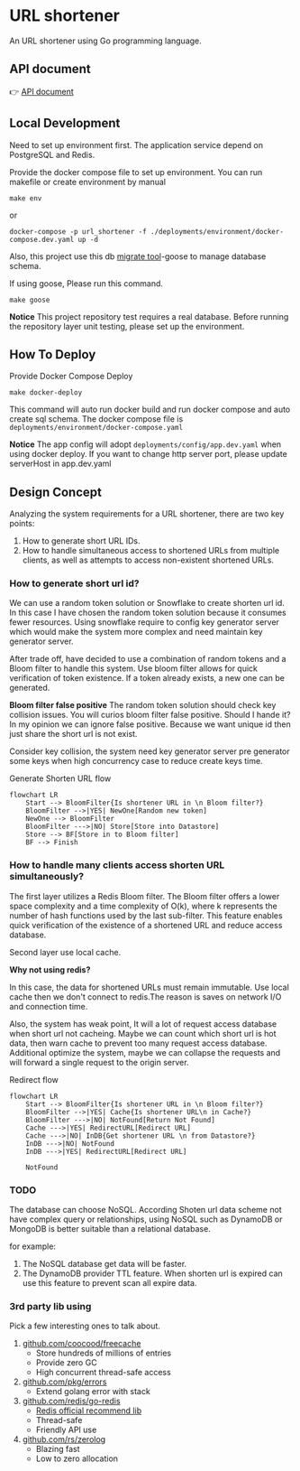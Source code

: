 # URL shortener

An URL shortener using Go programming language.

## API document

👉 [API document](./doc/API.md)

## Local Development

Need to set up environment first.
The application service depend on PostgreSQL and Redis.

Provide the docker compose file to set up environment.
You can run makefile or create environment by manual

```shell
make env
```

or

```shell
docker-compose -p url_shortener -f ./deployments/environment/docker-compose.dev.yaml up -d
```

Also, this project use this db [migrate tool](https://github.com/pressly/goose)-goose to manage database schema.

If using goose, Please run this command.

```shell
make goose
```

**Notice** This project repository test requires a real database. Before running the repository layer unit testing,
please set up the environment.

## How To Deploy

Provide Docker Compose Deploy

```shell
make docker-deploy
```

This command will auto run docker build and run docker compose and auto create sql schema.
The docker compose file is `deployments/environment/docker-compose.yaml`

**Notice** The app config will adopt `deployments/config/app.dev.yaml` when using docker deploy. If you want to change
http
server port, please update serverHost in app.dev.yaml

## Design Concept

Analyzing the system requirements for a URL shortener, there are two key points:

1. How to generate short URL IDs.
2. How to handle simultaneous access to shortened URLs from multiple clients, as well as attempts to access non-existent
   shortened URLs.

### How to generate short url id?

We can use a random token solution or Snowflake to create shorten url id. In this case I have chosen the random token
solution
because it consumes fewer resources. Using snowflake require to config key
generator server which would make the system more complex and need maintain key generator server.

After trade off, have decided to use a combination of random tokens and a Bloom filter to handle this system.
Use bloom filter allows for quick verification of token existence. If a token already exists, a new one can be
generated.

**Bloom filter false positive**
The random token solution should check key collision issues. You will curios bloom filter false positive. Should I hande
it?
In my opinion we can ignore false positive. Because we want unique id then just share the short url is not exist.

Consider key collision, the system need key generator server pre generator some keys when high concurrency case to
reduce create keys time.

Generate Shorten URL flow

```mermaid
flowchart LR
    Start --> BloomFilter{Is shortener URL in \n Bloom filter?}
    BloomFilter -->|YES| NewOne[Random new token]
    NewOne --> BloomFilter
    BloomFilter --->|NO| Store[Store into Datastore]
    Store --> BF[Store in to Bloom filter]
    BF --> Finish
```

### How to handle many clients access shorten URL simultaneously?

The first layer utilizes a Redis Bloom filter. The Bloom filter offers a lower space complexity and a time complexity of
O(k), where k represents the number of hash functions used by the last sub-filter. This feature enables quick
verification of the existence of a shortened URL and reduce access database.

Second layer use local cache.

**Why not using redis?**

In this case, the data for shortened URLs must remain immutable.
Use local cache then we don't connect to redis.The reason is saves on network I/O and connection time.

Also, the system has weak point, It will a lot of request access database when short url not cacheing.
Maybe we can count which short url is hot data, then warn cache to prevent too many request access database.
Additional optimize the system, maybe we can collapse the requests and will forward a single request to the origin
server.

Redirect flow

```mermaid
flowchart LR
    Start --> BloomFilter{Is shortener URL in \n Bloom filter?}
    BloomFilter -->|YES| Cache{Is shortener URL\n in Cache?}
    BloomFilter --->|NO| NotFound[Return Not Found]
    Cache --->|YES| RedirectURL[Redirect URL]
    Cache --->|NO| InDB{Get shortener URL \n from Datastore?}
    InDB --->|NO| NotFound
    InDB --->|YES| RedirectURL[Redirect URL]

    NotFound
```

### TODO

The database can choose NoSQL. According Shoten url data scheme not have complex query or relationships,
using NoSQL such as DynamoDB or MongoDB is better suitable than a relational database.

for example:

1. The NoSQL database get data will be faster.
2. The DynamoDB provider TTL feature. When shorten url is expired can use this feature to prevent scan all expire data.

### 3rd party lib using

Pick a few interesting ones to talk about.

1. [github.com/coocood/freecache](github.com/coocood/freecach)
    - Store hundreds of millions of entries
    - Provide zero GC
    - High concurrent thread-safe access
2. [github.com/pkg/errors](github.com/pkg/errors)
    - Extend golang error with stack
3. [github.com/redis/go-redis](github.com/redis/go-redis)
    - [Redis official recommend lib](https://redis.io/resources/clients/#go)
    - Thread-safe
    - Friendly API use
4. [github.com/rs/zerolog](github.com/rs/zerolog)
    - Blazing fast
    - Low to zero allocation